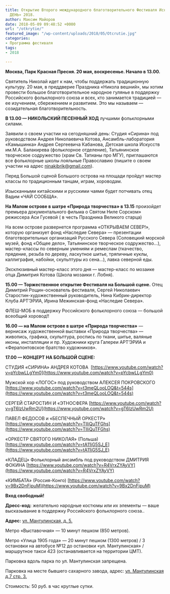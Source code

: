 ```yaml
---
title: Открытие Второго международного благотворительного Фестиваля Искусств «НИКОЛИН
  ДЕНЬ» 2018.
author: Максим Майоров
date: 2018-05-09 09:48:52 +0000
url: "/otkrytie/"
featured_image: "/wp-content/uploads/2018/05/Otcrutie.jpg"
categories:
- Программа фестиваля
tags:
- 2018

---
```

**Москва, Парк Красная Пресня. 20 мая, воскресенье. Начало в 13.00.**

Святитель Николай идет к нам, чтобы поддержать традиционную культуру. 20 мая, в преддверие Праздника «Никола вешний», мы хотим провести большое благотворительное народное гулянье в поддержку Российского фольклорного союза и всех, кто занимается традицией — ее изучением, сбережением и развитием. Это мы называем — созидательная благотворительность.

**В 13.00 — НИКОЛЬСКИЙ ПЕСЕННЫЙ ХОД** лучшими фольклорными силами.

Заявили о своем участии на сегодняшний день: Студия «Сирина» под руководством Андрея Николаевича Котова, Ансамбль-лаборатория «Камышинка» Андрея Сергеевича Кабанова, Детская школа Искусств им.М.А. Балакирева (фольклорное отделение), Татьянинское творческое содружество (храм Св. Татианы про МГУ), приглашаются все фольклорные школы лояльные Православию (пишите о своем участии на адрес ninakibrik@gmail.com).

Перед Большой сценой Большого острова на площади пройдут мастер классы по традиционным танцам, играм, хороводам.

Изысканными китайскими и русскими чаями будет потчивать отец Вадим «ЧАЙ СООБЩА».

**На Малом острове в шатре «Природа творчества» в 13.15** произойдет премьера документального фильма о Святом Ниле Сорском» режиссера Аси Гусевой ( в честь Праздника Великого старца)

На всем острове развернется программа «ОТКРЫВАЕМ СЕВЕР!», которую организует фонд «Наследие Севера» — презентации благотворительных организаций Русского Севера (Соловецкий морской музей, фонд «Общее дело», Татьянинское творческое содружество…), мастер-классы по северным умениям и ремеслам (ткачество, прядение, резьба по дереву, ласкутное шитье, тряпичные куклы, каллиграфия, набойки, скульптуры из сена…), лавка северной еды.

Эксклюзивный мастер-класс этого дня — мастер-класс по мозаике отца Димитрия Котова (Школа мозаики г. Лобня).

**15.00 — Торжественное открытие Фестиваля на Большой сцене.** Отец Димитрий Рощин-основатель фестиваля, Сергей Николаевич Старостин-художественный руководитель, Нина Кибрик-директор Клуба АРТ’ЭРИА, Ирина Межинская-фонд «Наследие Севера».

ФЛЕШ-МОБ в поддержку Российского фольклорного союза — большой всеобщий хоровод!!

**16.00 — на Малом острове в шатре «Природа творчества»** — вернисаж художественной выставки «Природа творчества» — живопись, графика, скульптура, роспись по ткани, шитье, валяные иконы, инсталляции и пр. Художники круга Галереи АРТ’ЭРИА и «Ферапонтовское братство художников».

**17.00 — КОНЦЕРТ НА БОЛЬШОЙ СЦЕНЕ:**

СТУДИЯ «СИРИНА» АНДРЕЯ КОТОВА  [https://www.youtube.com/watch?v=pYcbwLLgYm0](https://www.youtube.com/watch?v=pYcbwLLgYm0)

Мужской хор «ЛОГОС» под руководством АЛЕКСЕЯ ПОКРОВСКОГО [https://www.youtube.com/watch?v=t3meQLooLOQ&t=544s](https://www.youtube.com/watch?v=t3meQLooLOQ&t=544s)

СЕРГЕЙ СТАРОСТИН И «ЭТНОСФЕРА [https://www.youtube.com/watch?v=gT6lzUwRm2U](https://www.youtube.com/watch?v=gT6lzUwRm2U)

ПАВЕЛ ФЕДОСОВ и «БЕСПЕЧНЫЙ ОРКЕСТР» [https://www.youtube.com/watch?v=TIIiQuTFGhs](https://www.youtube.com/watch?v=TIIiQuTFGhs)

«ОРКЕСТР СВЯТОГО НИКОЛАЯ» (Польша) [https://www.youtube.com/watch?v=tA11jG5SJ_E](https://www.youtube.com/watch?v=tA11jG5SJ_E)

«КЛАДЕЦ» Фольклорный ансамбль под руководством ДМИТРИЯ ФОКИНА [https://www.youtube.com/watch?v=R4VrxZYAyVY](https://www.youtube.com/watch?v=R4VrxZYAyVY)

«КИМБАТА» (Россия-Конго) [https://www.youtube.com/watch?v=9Bx2DnFipuM](https://www.youtube.com/watch?v=9Bx2DnFipuM)

**Вход свободный!**

**Дресс-код:** желательно народные костюмы или их элементы — ваше высказывание в поддержку Российского фольклорного союза..

**Адрес:** [ул. Мантулинская, д. 5.](https://www.google.ru/maps/place/%D1%83%D0%BB.+%D0%9C%D0%B0%D0%BD%D1%82%D1%83%D0%BB%D0%B8%D0%BD%D1%81%D0%BA%D0%B0%D1%8F,+5,+%D0%9C%D0%BE%D1%81%D0%BA%D0%B2%D0%B0,+123100/@55.755914,37.5506423,17z/data=!3m1!4b1!4m5!3m4!1s0x46b54bd1075b2fc9:0xff7c645211e7975c!8m2!3d55.755911!4d37.552831?hl=ru)

Метро «Выставочная» — 10 минут пешком (850 метров).

Метро «Улица 1905 года» — 20 минут пешком (1300 метров) / 3 остановки на автобусе №12 до остановки «ул. Мантулинская» / маршрутное такси 423 (останавливается на территории ЦМТ).

Парковка вдоль парка по ул. Мантулинская запрещена.

Парковка на месте бывшего сахарного завода, адрес: [ул. Мантулинская д.7 стр. 3.](https://www.google.ru/maps/place/%D1%83%D0%BB.+%D0%9C%D0%B0%D0%BD%D1%82%D1%83%D0%BB%D0%B8%D0%BD%D1%81%D0%BA%D0%B0%D1%8F,+7+%D1%81%D1%82%D1%80%D0%BE%D0%B5%D0%BD%D0%B8%D0%B5+3,+%D0%9C%D0%BE%D1%81%D0%BA%D0%B2%D0%B0,+123100/@55.755228,37.5441923,17z/data=!3m1!4b1!4m5!3m4!1s0x46b54bd0ae3eb3c1:0xaa697bd473ef6aeb!8m2!3d55.755225!4d37.546381?hl=ru)

Стоимость: 50 руб. в час круглые сутки.